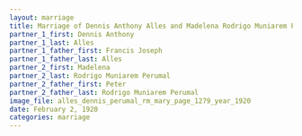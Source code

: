 ```yaml
---
layout: marriage
title: Marriage of Dennis Anthony Alles and Madelena Rodrigo Muniarem Perumal
partner_1_first: Dennis Anthony
partner_1_last: Alles
partner_1_father_first: Francis Joseph
partner_1_father_last: Alles
partner_2_first: Madelena
partner_2_last: Rodrigo Muniarem Perumal
partner_2_father_first: Peter
partner_2_father_last: Rodrigo Muniarem Perumal
image_file: alles_dennis_perumal_rm_mary_page_1279_year_1920
date: February 2, 1920
categories: marriage
---
```


